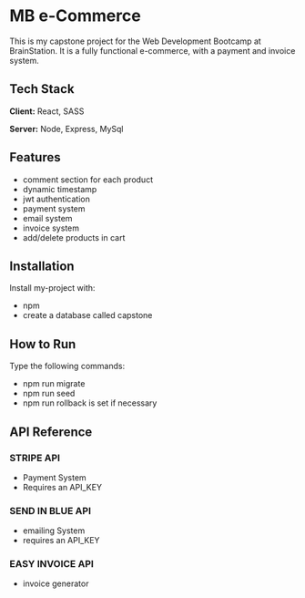
# MB e-Commerce

This is my capstone project for the Web Development 
Bootcamp at BrainStation. It is a fully functional e-commerce,
with a payment and invoice system.



## Tech Stack

**Client:** React, SASS

**Server:** Node, Express, MySql


## Features

- comment section for each product
- dynamic timestamp
- jwt authentication
- payment system
- email system
- invoice system
- add/delete products in cart


## Installation

Install my-project with:
- npm
- create a database called capstone
    
## How to Run

Type the following commands:
- npm run migrate
- npm run seed
- npm run rollback is set if necessary
## API Reference

### STRIPE API
- Payment System
- Requires an API_KEY

### SEND IN BLUE API
- emailing System
- requires an API_KEY

### EASY INVOICE API
- invoice generator



